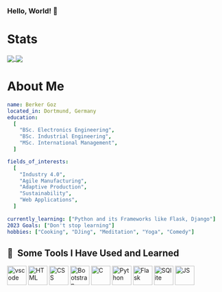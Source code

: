 ### Hello, World! 👋

<h1>Stats</h1>
<a href="https://github-readme-stats.vercel.app/api?username=mscgoz&include_all_commits=true&count_private=true&show_icons=true&theme=transparent">
  <img align="center" src="https://github-readme-stats.vercel.app/api?username=mscgoz&count_private=true&show_icons=true&theme=transparent" />
</a>
<a href="https://github-readme-stats.vercel.app/api/top-langs/?username=mscgoz&count_private=true&hide_progress=true&langs_count=8">
  <img align="center" src="https://github-readme-stats.vercel.app/api/top-langs/?username=mscgoz&count_private=true&langs_count=8" />
</a>


<h1>About Me </h1>

```yaml
name: Berker Goz
located_in: Dortmund, Germany
education:
  [
    "BSc. Electronics Engineering",
    "BSc. Industrial Engineering",
    "MSc. International Management",
  ]

fields_of_interests:
  [
    "Industry 4.0",
    "Agile Manufacturing",
    "Adaptive Production",
    "Sustainability",
    "Web Applications",
  ]
  
currently_learning: ["Python and its Frameworks like Flask, Django"]
2023 Goals: ["Don't stop learning"]
hobbies: ["Cooking", "DJing", "Meditation", "Yoga", "Comedy"]
```

<h2> 🚀 &nbsp;Some Tools I Have Used and Learned</h2>
<p align="left">
<img src="https://cdn.jsdelivr.net/gh/devicons/devicon/icons/vscode/vscode-original.svg" alt="vscode" width="45" height="45"/>
<img src="https://cdn.jsdelivr.net/gh/devicons/devicon/icons/html5/html5-plain.svg" alt="HTML" width="45" height="45"/>
<img src="https://cdn.jsdelivr.net/gh/devicons/devicon/icons/css3/css3-plain.svg" alt="CSS" width="45" height="45"/>
<img src="https://cdn.jsdelivr.net/gh/devicons/devicon/icons/bootstrap/bootstrap-original.svg" alt="Bootstrap" width="45" height="45"/>
<img src="https://cdn.jsdelivr.net/gh/devicons/devicon/icons/c/c-original.svg" alt="C" width="45" height="45"/>
<img src="https://cdn.jsdelivr.net/gh/devicons/devicon/icons/python/python-original.svg" alt="Python" width="45" height="45"/>
<img src="https://cdn.jsdelivr.net/gh/devicons/devicon/icons/flask/flask-original-wordmark.svg" alt="Flask" width="45" height="45"/>
<img src="https://cdn.jsdelivr.net/gh/devicons/devicon/icons/sqlite/sqlite-original.svg" alt="SQlite" width="45" height="45"/>
<img src="https://cdn.jsdelivr.net/gh/devicons/devicon/icons/javascript/javascript-original.svg" alt="JS" width="45" height="45"/>
</p>

